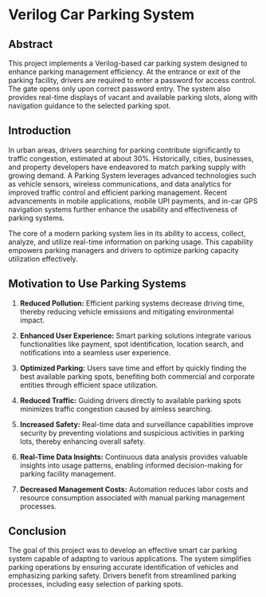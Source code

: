 # Verilog Car Parking System

## Abstract

This project implements a Verilog-based car parking system designed to enhance parking management efficiency. At the entrance or exit of the parking facility, drivers are required to enter a password for access control. The gate opens only upon correct password entry. The system also provides real-time displays of vacant and available parking slots, along with navigation guidance to the selected parking spot.

## Introduction

In urban areas, drivers searching for parking contribute significantly to traffic congestion, estimated at about 30%. Historically, cities, businesses, and property developers have endeavored to match parking supply with growing demand. A Parking System leverages advanced technologies such as vehicle sensors, wireless communications, and data analytics for improved traffic control and efficient parking management. Recent advancements in mobile applications, mobile UPI payments, and in-car GPS navigation systems further enhance the usability and effectiveness of parking systems.

The core of a modern parking system lies in its ability to access, collect, analyze, and utilize real-time information on parking usage. This capability empowers parking managers and drivers to optimize parking capacity utilization effectively.

## Motivation to Use Parking Systems

1. **Reduced Pollution:** Efficient parking systems decrease driving time, thereby reducing vehicle emissions and mitigating environmental impact.

2. **Enhanced User Experience:** Smart parking solutions integrate various functionalities like payment, spot identification, location search, and notifications into a seamless user experience.

3. **Optimized Parking:** Users save time and effort by quickly finding the best available parking spots, benefiting both commercial and corporate entities through efficient space utilization.

4. **Reduced Traffic:** Guiding drivers directly to available parking spots minimizes traffic congestion caused by aimless searching.

5. **Increased Safety:** Real-time data and surveillance capabilities improve security by preventing violations and suspicious activities in parking lots, thereby enhancing overall safety.

6. **Real-Time Data Insights:** Continuous data analysis provides valuable insights into usage patterns, enabling informed decision-making for parking facility management.

7. **Decreased Management Costs:** Automation reduces labor costs and resource consumption associated with manual parking management processes.

## Conclusion

The goal of this project was to develop an effective smart car parking system capable of adapting to various applications. The system simplifies parking operations by ensuring accurate identification of vehicles and emphasizing parking safety. Drivers benefit from streamlined parking processes, including easy selection of parking spots.
